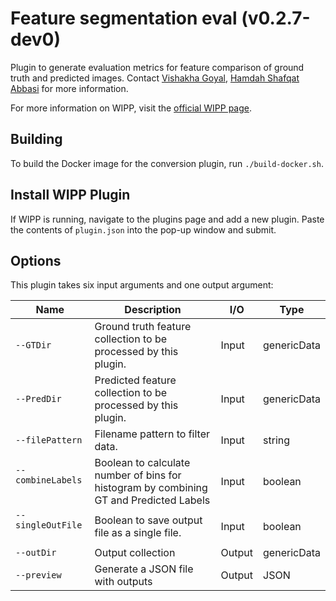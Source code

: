 # Feature segmentation eval (v0.2.7-dev0)

Plugin to generate evaluation metrics for feature comparison of ground truth and predicted images. Contact [Vishakha Goyal](mailto:vishakha.goyal@nih.gov), [Hamdah Shafqat Abbasi](mailto:hamdahshafqat.abbasi@nih.gov) for more information.

For more information on WIPP, visit the [official WIPP page](https://isg.nist.gov/deepzoomweb/software/wipp).

## Building

To build the Docker image for the conversion plugin, run
`./build-docker.sh`.

## Install WIPP Plugin

If WIPP is running, navigate to the plugins page and add a new plugin. Paste the contents of `plugin.json` into the pop-up window and submit.

## Options

This plugin takes six input arguments and one output argument:

| Name          | Description             | I/O    | Type   |
|---------------|-------------------------|--------|--------|
| `--GTDir` | Ground truth feature collection to be processed by this plugin. | Input | genericData |
| `--PredDir` | Predicted feature collection to be processed by this plugin. | Input | genericData |
| `--filePattern` | Filename pattern to filter data. | Input | string |
| `--combineLabels` &nbsp; | Boolean to calculate number of bins for histogram by combining GT and Predicted Labels | Input | boolean |
| `--singleOutFile` &nbsp; | Boolean to save output file as a single file.| Input | boolean |
| `--outDir` | Output collection | Output | genericData |
| `--preview`           | Generate a JSON file with outputs                            | Output | JSON        |
